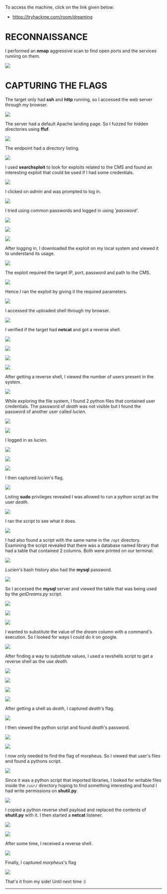 To access the machine, click on the link given below:
- https://tryhackme.com/room/dreaming

# RECONNAISSANCE

I performed an **nmap** aggressive scan to find open ports and the services running on them.

![](IMAGES/1.png)

# CAPTURING THE FLAGS

The target only had **ssh** and **http** running, so I accessed the web server through my browser.

![](IMAGES/2.png)

The server had a default Apache landing page. So I fuzzed for hidden directories using **ffuf**.

![](IMAGES/3.png)

The endpoint had a directory listing.

![](IMAGES/4.png)

I used **searchsploit** to look for exploits related to the CMS and found an interesting exploit that could be used if I had some credentials.

![](IMAGES/5.png)

I clicked on *admin* and was prompted to log in.

![](IMAGES/6.png)

I tried using common passwords and logged in using *'password'*.

![](IMAGES/7.png)

![](IMAGES/8.png)

![](IMAGES/9.png)

After logging in, I downloaded the exploit on my local system and viewed it to understand its usage.

![](IMAGES/10.png)

The exploit required the target IP, port, password and path to the CMS.

![](IMAGES/11.png)

Hence I ran the exploit by giving it the required parameters.

![](IMAGES/12.png)

I accessed the uploaded shell through my browser.

![](IMAGES/13.png)

I verified if the target had **netcat** and got a reverse shell.

![](IMAGES/14.png)

![](IMAGES/15.png)

![](IMAGES/16.png)

![](IMAGES/17.png)

After getting a reverse shell, I viewed the number of users present in the system.

![](IMAGES/18.png)

While exploring the file system, I found 2 python files that contained user credentials. The password of *death* was not visible but I found the password of another user called *lucien*.

![](IMAGES/19.png)

![](IMAGES/20.png)

I logged in as *lucien*.

![](IMAGES/21.png)

![](IMAGES/22.png)

![](IMAGES/23.png)

I then captured *lucien*'s flag.

![](IMAGES/24.png)

Listing **sudo** privileges revealed I was allowed to run a python script as the user *death*.

![](IMAGES/25.png)

I ran the script to see what it does.

![](IMAGES/26.png)

I had also found a script with the same name in the `/opt` directory. Examining the script revealed that there was a database named library that had a table that contained 2 columns. Both were printed on our terminal.

![](IMAGES/27.png)

*Lucien*'s bash history also had the **mysql** password.

![](IMAGES/28.png)

So I accessed the **mysql** server and viewed the table that was being used by the *getDreams.py* script.

![](IMAGES/29.png)

![](IMAGES/30.png)

![](IMAGES/31.png)

I wanted to substitute the value of the *dream* column with a command's execution. So I looked for ways I could do it on google.

![](IMAGES/32.png)

After finding a way to substitute values, I used a revshells script to get a reverse shell as the use *death*.

![](IMAGES/33.png)

![](IMAGES/34.png)

![](IMAGES/35.png)

![](IMAGES/36.png)

After getting a shell as *death*, I captured *death*'s flag.

![](IMAGES/37.png)

I then viewed the python script and found *death*'s password.

![](IMAGES/38.png)

![](IMAGES/39.png)

I now only needed to find the flag of morpheus. So I viewed that user's files and found a pythons script.

![](IMAGES/40.png)

Since it was a python script that imported libraries, I looked for writable files inside the `/usr/` directory hoping to find something interesting and found I had write permissions on **shutil.py**.

![](IMAGES/41.png)

I copied a python reverse shell payload and replaced the contents of **shutil.py** with it. I then started a **netcat** listener.

![](IMAGES/42.png)

![](IMAGES/43.png)

After some time, I received a reverse shell.

![](IMAGES/44.png)

Finally, I captured *morpheus*'s flag

![](IMAGES/45.png)

That's it from my side!
Until next time :)

---

